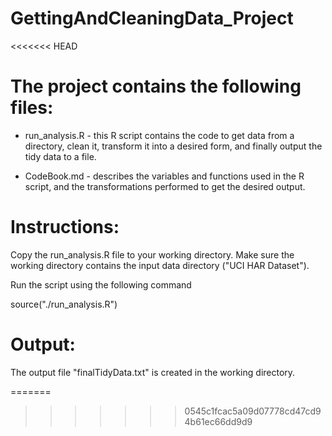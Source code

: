 GettingAndCleaningData_Project
==============================
<<<<<<< HEAD

The project contains the following files:
============================================
* run_analysis.R  -  this R script contains the code to get data from a directory, clean it, transform it into a desired form, and finally output the tidy data to a file.

* CodeBook.md     -  describes the variables and functions used in the R script, and the transformations performed to get the desired output.


Instructions:
======================
Copy the run_analysis.R file to your working directory.
Make sure the working directory contains the input data directory ("UCI HAR Dataset").

Run the script using the following command

source("./run_analysis.R")


Output:
========================
The output file "finalTidyData.txt" is created in the working directory.

=======
>>>>>>> 0545c1fcac5a09d07778cd47cd94b61ec66dd9d9
